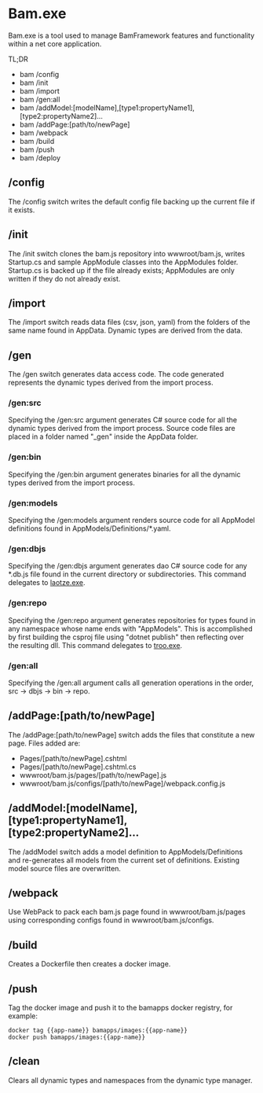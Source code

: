 ﻿# Bam.exe

Bam.exe is a tool used to manage BamFramework features and functionality within a net core application.

TL;DR

- bam /config
- bam /init
- bam /import
- bam /gen:all
- bam /addModel:[modelName],[type1:propertyName1],[type2:propertyName2]...
- bam /addPage:[path/to/newPage]
- bam /webpack
- bam /build
- bam /push
- bam /deploy

## /config
The /config switch writes the default config file backing up the current file if it exists.

## /init
The /init switch clones the bam.js repository into wwwroot/bam.js, writes Startup.cs and sample AppModule classes into the AppModules folder. Startup.cs is backed up if the file already exists; AppModules are only written if they do not already exist.

## /import
The /import switch reads data files (csv, json, yaml) from the folders of the same name found in AppData.  Dynamic types are derived from the data.

## /gen
The /gen switch generates data access code.  The code generated represents the dynamic types derived from the import process.  

### /gen:src
Specifying the /gen:src argument generates C# source code for all the dynamic types derived from the import process.  Source code files are placed in a folder named "_gen" inside the AppData folder.

### /gen:bin
Specifying the /gen:bin argument generates binaries for all the dynamic types derived from the import process.

### /gen:models
Specifying the /gen:models argument renders source code for all AppModel definitions found in AppModels/Definitions/*.yaml.

### /gen:dbjs
Specifying the /gen:dbjs argument generates dao C# source code for any *.db.js file found in the current directory or subdirectories.  This command delegates to [laotze.exe](../laotze).

### /gen:repo
Specifying the /gen:repo argument generates repositories for types found in any namespace whose name ends with "AppModels".  This is accomplished by first building the csproj file using "dotnet publish" then reflecting over the resulting dll.  This command delegates to [troo.exe](../troo).

### /gen:all
Specifying the /gen:all argument calls all generation operations in the order, src -> dbjs -> bin -> repo.

## /addPage:[path/to/newPage]
The /addPage:[path/to/newPage] switch adds the files that constitute a new page.  Files added are:

- Pages/[path/to/newPage].cshtml
- Pages/[path/to/newPage].cshtml.cs
- wwwroot/bam.js/pages/[path/to/newPage].js
- wwwroot/bam.js/configs/[path/to/newPage]/webpack.config.js

## /addModel:[modelName],[type1:propertyName1],[type2:propertyName2]...
The /addModel switch adds a model definition to AppModels/Definitions and re-generates all models from the current set of definitions.  Existing model source files are overwritten.

## /webpack
Use WebPack to pack each bam.js page found in wwwroot/bam.js/pages using corresponding configs found in wwwroot/bam.js/configs.

## /build
Creates a Dockerfile then creates a docker image.

## /push
Tag the docker image and push it to the bamapps docker registry, for example: 

```
docker tag {{app-name}} bamapps/images:{{app-name}}
docker push bamapps/images:{{app-name}}
```

## /clean
Clears all dynamic types and namespaces from the dynamic type manager.